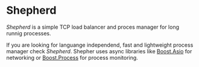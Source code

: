 # Shepherd
*Shepherd* is a simple TCP load balancer and proces manager for long runnig processes. 

If you are looking for languange independend, fast and lightweight process manager check *Shepherd*. Shepher uses async libraries like [Boost.Asio](http://www.boost.org/doc/libs/1_65_1/doc/html/boost_asio.html) for networking or [Boost.Process](http://www.boost.org/doc/libs/1_65_1/doc/html/process.html) for process monitoring.
